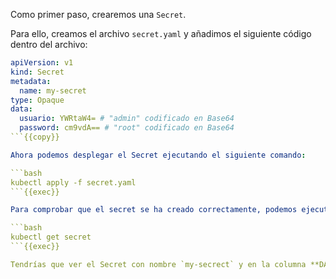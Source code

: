 Como primer paso, crearemos una `Secret`. 

Para ello, creamos el archivo `secret.yaml` y añadimos el siguiente código dentro del archivo:

```yaml
apiVersion: v1
kind: Secret
metadata:
  name: my-secret
type: Opaque
data:
  usuario: YWRtaW4= # "admin" codificado en Base64
  password: cm9vdA== # "root" codificado en Base64
```{{copy}}

Ahora podemos desplegar el Secret ejecutando el siguiente comando:

```bash
kubectl apply -f secret.yaml
```{{exec}}

Para comprobar que el secret se ha creado correctamente, podemos ejecutar el siguiente comando:

```bash
kubectl get secret
```{{exec}}

Tendrías que ver el Secret con nombre `my-secrect` y en la columna **DATA** el valor `2`, que seria el numero de keys definidas abajo de la property `data` en el fichero `secret.yaml`